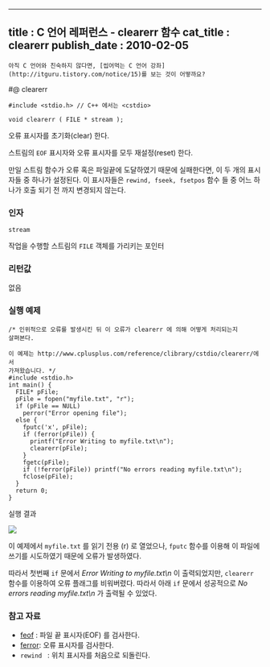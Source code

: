 ----------------
title : C 언어 레퍼런스 - clearerr 함수
cat_title :  clearerr
publish_date : 2010-02-05
--------------



```warning
아직 C 언어와 친숙하지 않다면, [씹어먹는 C 언어 강좌](http://itguru.tistory.com/notice/15)를 보는 것이 어떻까요?

```

#@ clearerr

```info-format
#include <stdio.h> // C++ 에서는 <cstdio>

void clearerr ( FILE * stream );
```


오류 표시자를 초기화(clear) 한다.

스트림의 `EOF` 표시자와 오류 표시자를 모두 재설정(reset) 한다.

만일 스트림 함수가 오류 혹은 파일끝에 도달하였기 때문에 실패한다면, 이 두 개의 표시자들 중 하나가 설정된다. 이 표시자들은 `rewind, fseek, fsetpos` 함수 들 중 어느 하나가 호출 되기 전 까지 변경되지 않는다.



###  인자

`stream`

작업을 수행할 스트림의 `FILE` 객체를 가리키는 포인터

###  리턴값

없음

###  실행 예제

```cpp-formatted
/* 인위적으로 오류를 발생시킨 뒤 이 오류가 clearerr 에 의해 어떻게 처리되는지
살펴본다.

이 예제는 http://www.cplusplus.com/reference/clibrary/cstdio/clearerr/에서
가져왔습니다. */
#include <stdio.h>
int main() {
  FILE* pFile;
  pFile = fopen("myfile.txt", "r");
  if (pFile == NULL)
    perror("Error opening file");
  else {
    fputc('x', pFile);
    if (ferror(pFile)) {
      printf("Error Writing to myfile.txt\n");
      clearerr(pFile);
    }
    fgetc(pFile);
    if (!ferror(pFile)) printf("No errors reading myfile.txt\n");
    fclose(pFile);
  }
  return 0;
}
```

실행 결과


![](http://img1.daumcdn.net/thumb/R1920x0/?fname=http%3A%2F%2Fcfile27.uf.tistory.com%2Fimage%2F143FEB114B6AED222A25EB)

이 예제에서 `myfile.txt` 를 읽기 전용 (r) 로 열었으나, `fputc` 함수를 이용해 이 파일에 쓰기를 시도하였기 때문에 오류가 발생하였다.

따라서 첫번째 `if` 문에서 *Error Writing to myfile.txt\n* 이 출력되었지만, `clearerr` 함수를 이용하여 오류 플래그를 비워버렸다. 따라서 아래 `if` 문에서 성공적으로 *No errors reading myfile.txt\n* 가 출력될 수 있었다.


###  참고 자료

*  [feof](http://itguru.tistory.com/51)   :  파일 끝 표시자(EOF) 를 검사한다.
*  [ferror](http://itguru.tistory.com/52):  오류 표시자를 검사한다.
* `rewind ` :  위치 표시자를 처음으로 되돌린다.